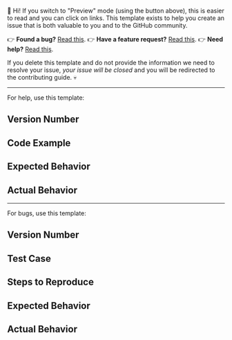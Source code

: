 :wave: Hi! If you switch to "Preview" mode (using the button above), this is easier to read and you can click on links. This template exists to help you create an issue that is both valuable to you and to the GitHub community.

:point_right: **Found a bug?** [Read this](https://github.com/pburtchaell/react-input/blob/master/.github/CONTRIBUTING.md#found-a-bug).
:point_right: **Have a feature request?** [Read this](https://github.com/pburtchaell/react-input/blob/master/.github/CONTRIBUTING.md#have-a-feature-request).
:point_right: **Need help?** [Read this](https://github.com/pburtchaell/react-input/blob/master/.github/CONTRIBUTING.md#need-help).

If you delete this template and do not provide the information we need to resolve your issue, *your issue will be closed* and you will be redirected to the contributing guide. :skull:

---

For help, use this template:

## Version Number

## Code Example

## Expected Behavior

## Actual Behavior

---

For bugs, use this template:

## Version Number

## Test Case

## Steps to Reproduce

## Expected Behavior

## Actual Behavior
